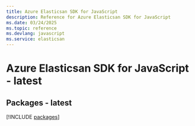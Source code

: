 ```yaml
---
title: Azure Elasticsan SDK for JavaScript
description: Reference for Azure Elasticsan SDK for JavaScript
ms.date: 03/24/2025
ms.topic: reference
ms.devlang: javascript
ms.service: elasticsan
---
```

# Azure Elasticsan SDK for JavaScript - latest
## Packages - latest
[!INCLUDE [packages](elasticsan-index.md)]